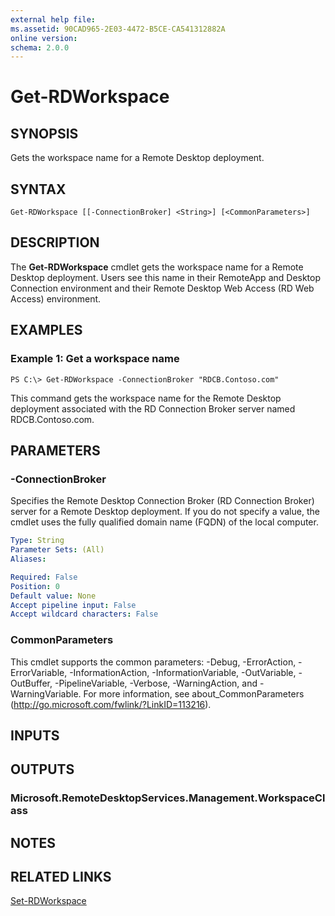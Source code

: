 ```yaml
---
external help file: 
ms.assetid: 90CAD965-2E03-4472-B5CE-CA541312882A
online version: 
schema: 2.0.0
---
```


# Get-RDWorkspace

## SYNOPSIS
Gets the workspace name for a Remote Desktop deployment.

## SYNTAX

```
Get-RDWorkspace [[-ConnectionBroker] <String>] [<CommonParameters>]
```

## DESCRIPTION
The **Get-RDWorkspace** cmdlet gets the workspace name for a Remote Desktop deployment.
Users see this name in their RemoteApp and Desktop Connection environment and their Remote Desktop Web Access (RD Web Access) environment.

## EXAMPLES

### Example 1: Get a workspace name
```
PS C:\> Get-RDWorkspace -ConnectionBroker "RDCB.Contoso.com"
```

This command gets the workspace name for the Remote Desktop deployment associated with the RD Connection Broker server named RDCB.Contoso.com.

## PARAMETERS

### -ConnectionBroker
Specifies the Remote Desktop Connection Broker (RD Connection Broker) server for a Remote Desktop deployment.
If you do not specify a value, the cmdlet uses the fully qualified domain name (FQDN) of the local computer.

```yaml
Type: String
Parameter Sets: (All)
Aliases: 

Required: False
Position: 0
Default value: None
Accept pipeline input: False
Accept wildcard characters: False
```

### CommonParameters
This cmdlet supports the common parameters: -Debug, -ErrorAction, -ErrorVariable, -InformationAction, -InformationVariable, -OutVariable, -OutBuffer, -PipelineVariable, -Verbose, -WarningAction, and -WarningVariable. For more information, see about_CommonParameters (http://go.microsoft.com/fwlink/?LinkID=113216).

## INPUTS

## OUTPUTS

### Microsoft.RemoteDesktopServices.Management.WorkspaceClass

## NOTES

## RELATED LINKS

[Set-RDWorkspace](./Set-RDWorkspace.md)

